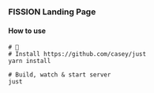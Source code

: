 ### FISSION Landing Page

#### How to use

```shell
# 🍱
# Install https://github.com/casey/just
yarn install

# Build, watch & start server
just
```
